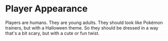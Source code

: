 # Player Appearance
 
Players are humans. They are young adults. They should look like Pokémon trainers, but with a Halloween theme. So they should be dressed in a way that's a bit scary, but with a cute or fun twist.